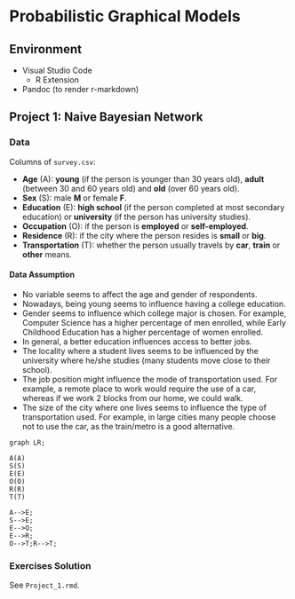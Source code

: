 # Probabilistic Graphical Models

## Environment

- Visual Studio Code
  - R Extension
- Pandoc (to render r-markdown)

## Project 1: Naive Bayesian Network

### Data

Columns of `survey.csv`:

- **Age** (A): **young** (if the person is younger than 30 years old), **adult** (between 30 and 60 years old) and **old** (over 60 years old).
- **Sex** (S): male **M** or female **F**.
- **Education** (E): **high school** (if the person completed at most secondary education) or **university** (if the person has university studies).
- **Occupation** (O): if the person is **employed** or **self-employed**.
- **Residence** (R): if the city where the person resides is **small** or **big**.
- **Transportation** (T): whether the person usually travels by **car**, **train** or **other** means.

#### Data Assumption

- No variable seems to affect the age and gender of respondents.
- Nowadays, being young seems to influence having a college education.
- Gender seems to influence which college major is chosen. For example, Computer Science has a higher percentage of men enrolled, while Early Childhood Education has a higher percentage of women enrolled.
- In general, a better education influences access to better jobs.
- The locality where a student lives seems to be influenced by the university where he/she studies (many students move close to their school).
- The job position might influence the mode of transportation used. For example, a remote place to work would require the use of a car, whereas if we work 2 blocks from our home, we could walk.
- The size of the city where one lives seems to influence the type of transportation used. For example, in large cities many people choose not to use the car, as the train/metro is a good alternative.

```mermaid
graph LR;

A(A)
S(S)
E(E)
O(O)
R(R)
T(T)

A-->E;
S-->E;
E-->O;
E-->R;
O-->T;R-->T;
```

### Exercises Solution

See `Project_1.rmd`.

